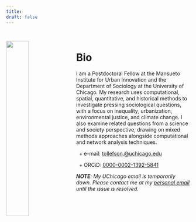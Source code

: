 ```yaml
---
title: 
draft: false
---
```


<img src="/images/portrait.jpg" style="float: left; width: 35%; margin-right: 3%; margin-bottom: 0.5em;margin-top: 2em">
</a>

</br>

# Bio

I am a Postdoctoral Fellow at the Mansueto Institute for Urban Innovation and the Department of Sociology at the University of Chicago. My research uses computational, spatial, quantitative, and historical methods to investigate pressing sociological questions, with a focus on inequality, urbanization, environmental justice, and climate change. I also examine related questions from a science and society perspective, drawing on mixed methods approaches alongside computational and network analysis techniques.

&nbsp; \+  e-mail: [tollefson.@uchicago.edu](mailto:tollefson@uchicago.edu)

&nbsp; \+ ORCiD: <a target="_blank" href="https://orcid.org/0000-0002-1392-5841">0000-0002-1392-5841</a>


***NOTE**: My UChicago email is temporarily down. Please contact me at my [personal email](mailto:tollefson.jon@gmail.com) until the issue is resolved.*




